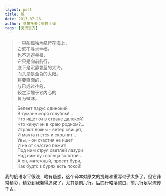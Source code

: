 ```yaml
---
layout: post
title: 帆
date: 2013-07-26
author: 莱蒙托夫；柴静丨译
tags: [见贤思齐]
---
```


> 一只船孤独地航行在海上，<br>
> 它既不寻求幸福，<br>
> 也不逃避幸福，<br>
> 它只是向前航行，<br>
> 底下是沉静碧蓝的大海，<br>
> 而头顶是金色的太阳。<br>
> 将要直面的，<br>
> 与已成过往的，<br>
> 较之深埋于它内心的<br>
> 皆为微沫。<br>

> Белеет парус одинокий<br>В тумане моря голубом!...<br>
> Что ищет он в стране далекой?<br>
> Что кинул он в краю родном?...<br>
> Играют волны - ветер свищет,<br>
> И мачта гнется и скрыпит...<br>
> Увы, - он счастия не ищет<br>
> И не от счастия бежит!<br>
> Под ним струя светлей лазури,<br>
> Над ним луч солнца золотой...<br>
> А он, мятежный, просит бури,<br>
> Как будто в бурях есть покой!<br>

我的俄语水平很浅，略有疑惑，这个译本对原文的提炼和重写似乎太多了。但它非常精彩，精彩到我懒得追究了，尤其是前六行。后四行略落窠臼，前六行足以流传千古。
